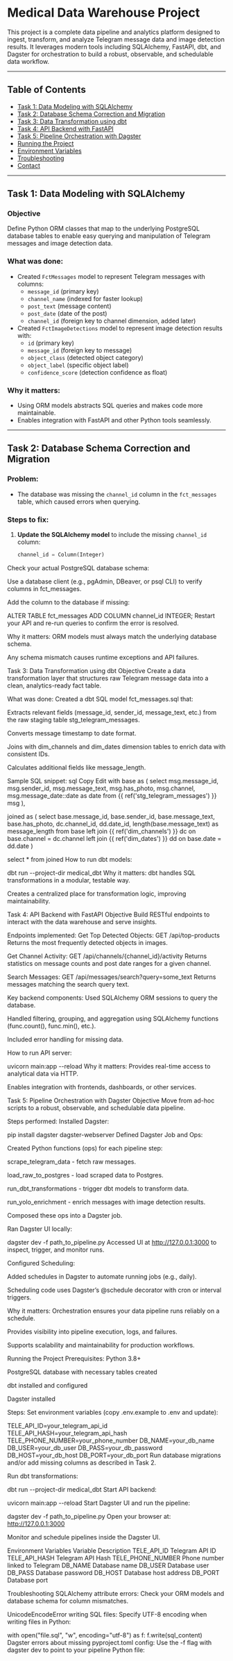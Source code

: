 # Medical Data Warehouse Project

This project is a complete data pipeline and analytics platform designed to ingest, transform, and analyze Telegram message data and image detection results. It leverages modern tools including SQLAlchemy, FastAPI, dbt, and Dagster for orchestration to build a robust, observable, and schedulable data workflow.

---

## Table of Contents

- [Task 1: Data Modeling with SQLAlchemy](#task-1-data-modeling-with-sqlalchemy)
- [Task 2: Database Schema Correction and Migration](#task-2-database-schema-correction-and-migration)
- [Task 3: Data Transformation using dbt](#task-3-data-transformation-using-dbt)
- [Task 4: API Backend with FastAPI](#task-4-api-backend-with-fastapi)
- [Task 5: Pipeline Orchestration with Dagster](#task-5-pipeline-orchestration-with-dagster)
- [Running the Project](#running-the-project)
- [Environment Variables](#environment-variables)
- [Troubleshooting](#troubleshooting)
- [Contact](#contact)

---

## Task 1: Data Modeling with SQLAlchemy

### Objective
Define Python ORM classes that map to the underlying PostgreSQL database tables to enable easy querying and manipulation of Telegram messages and image detection data.

### What was done:
- Created `FctMessages` model to represent Telegram messages with columns:
  - `message_id` (primary key)
  - `channel_name` (indexed for faster lookup)
  - `post_text` (message content)
  - `post_date` (date of the post)
  - `channel_id` (foreign key to channel dimension, added later)
- Created `FctImageDetections` model to represent image detection results with:
  - `id` (primary key)
  - `message_id` (foreign key to message)
  - `object_class` (detected object category)
  - `object_label` (specific object label)
  - `confidence_score` (detection confidence as float)

### Why it matters:
- Using ORM models abstracts SQL queries and makes code more maintainable.
- Enables integration with FastAPI and other Python tools seamlessly.

---

## Task 2: Database Schema Correction and Migration

### Problem:
- The database was missing the `channel_id` column in the `fct_messages` table, which caused errors when querying.

### Steps to fix:
1. **Update the SQLAlchemy model** to include the missing `channel_id` column:
   ```python
   channel_id = Column(Integer)
Check your actual PostgreSQL database schema:

Use a database client (e.g., pgAdmin, DBeaver, or psql CLI) to verify columns in fct_messages.

Add the column to the database if missing:


ALTER TABLE fct_messages ADD COLUMN channel_id INTEGER;
Restart your API and re-run queries to confirm the error is resolved.

Why it matters:
ORM models must always match the underlying database schema.

Any schema mismatch causes runtime exceptions and API failures.

Task 3: Data Transformation using dbt
Objective
Create a data transformation layer that structures raw Telegram message data into a clean, analytics-ready fact table.

What was done:
Created a dbt SQL model fct_messages.sql that:

Extracts relevant fields (message_id, sender_id, message_text, etc.) from the raw staging table stg_telegram_messages.

Converts message timestamp to date format.

Joins with dim_channels and dim_dates dimension tables to enrich data with consistent IDs.

Calculates additional fields like message_length.

Sample SQL snippet:
sql
Copy
Edit
with base as (
    select
        msg.message_id,
        msg.sender_id,
        msg.message_text,
        msg.has_photo,
        msg.channel,
        msg.message_date::date as date
    from {{ ref('stg_telegram_messages') }} msg
),

joined as (
    select
        base.message_id,
        base.sender_id,
        base.message_text,
        base.has_photo,
        dc.channel_id,
        dd.date_id,
        length(base.message_text) as message_length
    from base
    left join {{ ref('dim_channels') }} dc on base.channel = dc.channel
    left join {{ ref('dim_dates') }} dd on base.date = dd.date
)

select * from joined
How to run dbt models:

dbt run --project-dir medical_dbt
Why it matters:
dbt handles SQL transformations in a modular, testable way.

Creates a centralized place for transformation logic, improving maintainability.

Task 4: API Backend with FastAPI
Objective
Build RESTful endpoints to interact with the data warehouse and serve insights.

Endpoints implemented:
Get Top Detected Objects:
GET /api/top-products
Returns the most frequently detected objects in images.

Get Channel Activity:
GET /api/channels/{channel_id}/activity
Returns statistics on message counts and post date ranges for a given channel.

Search Messages:
GET /api/messages/search?query=some_text
Returns messages matching the search query text.

Key backend components:
Used SQLAlchemy ORM sessions to query the database.

Handled filtering, grouping, and aggregation using SQLAlchemy functions (func.count(), func.min(), etc.).

Included error handling for missing data.

How to run API server:

uvicorn main:app --reload
Why it matters:
Provides real-time access to analytical data via HTTP.

Enables integration with frontends, dashboards, or other services.

Task 5: Pipeline Orchestration with Dagster
Objective
Move from ad-hoc scripts to a robust, observable, and schedulable data pipeline.

Steps performed:
Installed Dagster:


pip install dagster dagster-webserver
Defined Dagster Job and Ops:

Created Python functions (ops) for each pipeline step:

scrape_telegram_data - fetch raw messages.

load_raw_to_postgres - load scraped data to Postgres.

run_dbt_transformations - trigger dbt models to transform data.

run_yolo_enrichment - enrich messages with image detection results.

Composed these ops into a Dagster job.

Ran Dagster UI locally:


dagster dev -f path_to_pipeline.py
Accessed UI at http://127.0.0.1:3000 to inspect, trigger, and monitor runs.

Configured Scheduling:

Added schedules in Dagster to automate running jobs (e.g., daily).

Scheduling code uses Dagster’s @schedule decorator with cron or interval triggers.

Why it matters:
Orchestration ensures your data pipeline runs reliably on a schedule.

Provides visibility into pipeline execution, logs, and failures.

Supports scalability and maintainability for production workflows.

Running the Project
Prerequisites:
Python 3.8+

PostgreSQL database with necessary tables created

dbt installed and configured

Dagster installed

Steps:
Set environment variables (copy .env.example to .env and update):


TELE_API_ID=your_telegram_api_id
TELE_API_HASH=your_telegram_api_hash
TELE_PHONE_NUMBER=your_phone_number
DB_NAME=your_db_name
DB_USER=your_db_user
DB_PASS=your_db_password
DB_HOST=your_db_host
DB_PORT=your_db_port
Run database migrations and/or add missing columns as described in Task 2.

Run dbt transformations:


dbt run --project-dir medical_dbt
Start API backend:


uvicorn main:app --reload
Start Dagster UI and run the pipeline:

dagster dev -f path_to_pipeline.py
Open your browser at: http://127.0.0.1:3000

Monitor and schedule pipelines inside the Dagster UI.

Environment Variables
Variable	Description
TELE_API_ID	Telegram API ID
TELE_API_HASH	Telegram API Hash
TELE_PHONE_NUMBER	Phone number linked to Telegram
DB_NAME	Database name
DB_USER	Database user
DB_PASS	Database password
DB_HOST	Database host address
DB_PORT	Database port

Troubleshooting
SQLAlchemy attribute errors:
Check your ORM models and database schema for column mismatches.

UnicodeEncodeError writing SQL files:
Specify UTF-8 encoding when writing files in Python:


with open("file.sql", "w", encoding="utf-8") as f:
    f.write(sql_content)
Dagster errors about missing pyproject.toml config:
Use the -f flag with dagster dev to point to your pipeline Python file:











